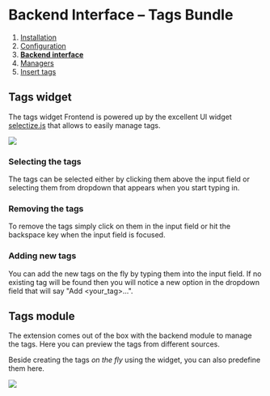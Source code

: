 # Backend Interface – Tags Bundle

1. [Installation](01-installation.md)
2. [Configuration](02-config.md)
3. [**Backend interface**](03-backend.md)
4. [Managers](04-managers.md)
5. [Insert tags](05-insert-tags.md)


## Tags widget

The tags widget Frontend is powered up by the excellent UI widget
[selectize.js](https://github.com/selectize/selectize.js) that allows to easily manage tags. 

![](images/preview.png)

### Selecting the tags

The tags can be selected either by clicking them above the input field or selecting them from dropdown
that appears when you start typing in.

### Removing the tags

To remove the tags simply click on them in the input field or hit the backspace key when the input
field is focused.

### Adding new tags

You can add the new tags on the fly by typing them into the input field. If no existing tag will be found
then you will notice a new option in the dropdown field that will say "Add <your_tag>...".

## Tags module

The extension comes out of the box with the backend module to manage the tags. Here you can preview
the tags from different sources.

Beside creating the tags *on the fly* using the widget, you can also predefine them here.
 
![](images/backend-module.png)

